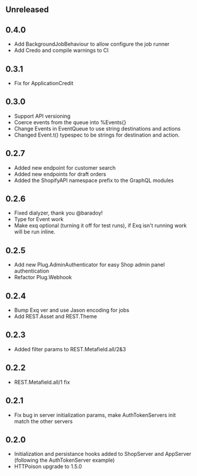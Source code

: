 ## Unreleased

## 0.4.0

- Add BackgroundJobBehaviour to allow configure the job runner
- Add Credo and compile warnings to CI

## 0.3.1

- Fix for ApplicationCredit

## 0.3.0

- Support API versioning
- Coerce events from the queue into %Events{}
- Change Events in EventQueue to use string destinations and actions
- Changed Event.t() typespec to be strings for destination and action. 

## 0.2.7

- Added new endpoint for customer search
- Added new endpoints for draft orders
- Added the ShopifyAPI namespace prefix to the GraphQL modules

## 0.2.6

- Fixed dialyzer, thank you @baradoy!
- Type for Event work
- Make exq optional (turning it off for test runs), if Exq isn't running work will be run inline.

## 0.2.5

- Add new Plug.AdminAuthenticator for easy Shop admin panel authentication
- Refactor Plug.Webhook

## 0.2.4

- Bump Exq ver and use Jason encoding for jobs
- Add REST.Asset and REST.Theme

## 0.2.3

- Added filter params to REST.Metafield.all/2&3

## 0.2.2

- REST.Metafield.all/1 fix

## 0.2.1

- Fix bug in server initialization params, make AuthTokenServers init match the other servers

## 0.2.0

- Initialization and persistance hooks added to ShopServer and AppServer (following the AuthTokenServer example)
- HTTPoison upgrade to 1.5.0

